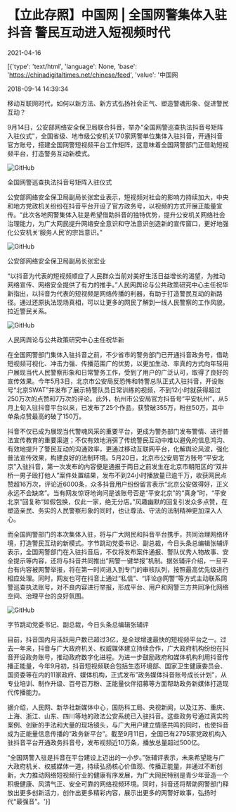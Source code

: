 # 【立此存照】中国网 | 全国网警集体入驻抖音 警民互动进入短视频时代

2021-04-16

[{'type': 'text/html', 'language': None, 'base': 'https://chinadigitaltimes.net/chinese/feed', 'value': '中国网

2018-09-14 14:39:34

移动互联网时代，如何以新方法、新方式弘扬社会正气、塑造警魂形象、促进警民互动？

9月14日，公安部网络安全保卫局联合抖音，举办“全国网警巡查执法抖音号矩阵入驻仪式”，全国省级、地市级公安机关170家网警单位集体入驻抖音，开通抖音官方账号，搭建全国网警短视频平台工作矩阵，这意味着全国网警部门正借助短视频平台，打造警务互动新模式。

![GitHub](https://chinadigitaltimes.net/chinese/files/2021/04/image-1618610690081.png)

全国网警巡查执法抖音号矩阵入驻仪式



公安部网络安全保卫局副局长张宏业表示，短视频对社会的影响力持续加大，中央和地方党政机关纷纷在抖音平台开设了官方政务号，以视频的方式开展正能量宣传。“此次各地网警集体入驻是希望借助抖音的独特优势，提升公安机关网络社会治理能力，为广大网民提升网络安全意识和守法意识创造新的宣传窗口，更好地强化公安机关‘服务人民’的宗旨意识。”

![GitHub](https://chinadigitaltimes.net/chinese/files/2021/04/image-1618610760689.png)

公安部网络安全保卫局副局长张宏业



“以抖音为代表的短视频顺应了人民群众当前对美好生活日益增长的渴望，为推动网络宣传、网络安全提供了有力的推手。”人民网舆论与公共政策研究中心主任祝华新指出，以抖音为代表的短视频是网络传播的利器，有助于打造警民互动的新路径。通过还原执法现场真相，可以让更多的网民了解到一线人民警察的工作风貌，拉近警民关系。

![GitHub](https://chinadigitaltimes.net/chinese/files/2021/04/image-1618610792872.png)

人民网舆论与公共政策研究中心主任祝华新



在全国网警部门集体入驻抖音之前，不少省市的警务部门已开通抖音政务号，借助短视频可视化、冲击力强、传播范围广的优势，以更加生动、率真的方式向年轻用户展现当代人民警察形象和日常警务工作，受到了用户的广泛认可，取得了良好的宣传效果。今年5月3日，北京市公安局反恐怖和特警总队正式入驻抖音，开设账号“北京SWAT”并发布了展示特警队员日常训练的视频，不到12小时就获得超过250万次的点赞和7万次的评论。此外，杭州市公安局官方抖音号“平安杭州”，从5月上旬入驻抖音平台以来，已发布了25个作品，获赞破355万，粉丝50万，其中单条点赞最高的破了150万。

抖音不仅已成为展现当代警魂风采的重要平台，更成为警务部门发布警情、进行普法宣传教育的重要渠道；不仅有效地消弭了传统警民互动中难以避免的信息鸿沟、有效地提升了警民互动的沟通效率，更通过移动互联网平台，化解舆论风波，强化普法宣传效果，构建良好的法制环境。5月20日，北京市公安局官方账号“平安北京”入驻抖音，第一次发布的内容便是通报于两日之前发生在北京市朝阳区的“双井桥一男子殴打他人”案件处置结果，发布不到24小时播放量已逾千万，收获网民点赞超16万次，评论近6000条，众多抖音用户纷纷留言表示“北京公安做得好，正义永远不会缺席”。当有网友惊讶地询问是该账号否是“平安北京”的“真身”时，“平安北京”回复称“如假包换，仅此一家，绝无分店。”风趣幽默的回复引发众多点赞，在塑造亲民、务实的人民警察形象的同时，也让尊法、守法的法制精神更加深入人心。

而全国网警部门的本次集体入驻，将与广大网民和抖音平台携手，共同治理网络环境，打造警民互动的新模式。字节跳动党委书记、副总裁，今日头条总编辑张辅评表示，全国网警部门在入驻抖音后，不仅将发布案件通报、警队优秀人物故事、安全提示等内容，还将与抖音共同推出“网警一键举报”机制。据张辅评介绍，一旦平台有内容被网警举报，将在第一时间进入到专门的审核队列，按照最高优先级进行相应处理。同时，网友也可在抖音上通过“私信”、“评论@网警”等方式主动联系网警巡查执法账号，对不良内容进行举报，形成平台、用户和网警三方共同净化网络空间、治理平台的良好氛围。

![GitHub](https://chinadigitaltimes.net/chinese/files/2021/04/image-1618610829651.png)

字节跳动党委书记、副总裁，今日头条总编辑张辅评



目前，抖音国内月活跃用户数已超过3亿，是全球增速最快的短视频平台之一。过去一年来，抖音与广大政府机关、权威媒体建立持续合作，广大政府机构纷纷在抖音开设政务账号，推动政府数字化进程。为进一步鼓励政府和媒体机构利用抖音传播正能量，今年9月初，抖音短视频联合包括生态环境部、国家卫生健康委员会、国资委等在内的11家政府、媒体机构，正式发布”政务媒体抖音账号成长计划”，从专业培训、制作升级、百号百万粉、正能量伙伴招募等方面帮助政务新媒体打造现代传播能力。

据介绍，人民网、新华社新媒体中心，国防科工局、央视新闻，以及江苏、重庆、上海、浙江、山东、四川等地的政法公安系统已入驻抖音。这些政务号通过真实的案例、创新的手法和大量的现场镜头，与广大用户建立情感共鸣的同时，也使抖音成为正能量信息传播的“政务新平台”。截至9月11日，全国已有2795家党政机构入驻抖音平台开通政务抖音号，发布视频近10万条，播放总量超过500亿。

“全国网警入驻是抖音在平台建设上迈出的一小步。”张辅评表示，未来希望能与广大政府机关、权威媒体一道，持续弘扬核心价值观、传播正能量，并通过不断创新，大力推动网络短视频行业的健康有序发展，为广大网民特别是青少年营造一个积极健康、风清气正、安全可靠的网络视频环境。同时，抖音还将帮助网警部门释放出更多创新活力，创作出更多精彩内容，展示出更多的网警好故事，弘扬时代“最强音”。'}]